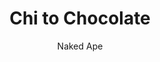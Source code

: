 --- 
slug: "chi-to-chocolate"
title: "Chi to Chocolate"
publishdate: "2019-01-05"
src: "https://365manga.net/manga/chi-to-chocolate"
author: "Naked Ape"
image: "https://data.365manga.net/images/thumbnails/32562-chi-to-chocolate.jpg"
tags: ["Mystery","School life","Shoujo","Shoujo ai"]
chapters: ["Chapter 14 ","Chapter 13 ","Chapter 12 ","Chapter 11 ","Chapter 10 ","Chapter 9 ","Chapter 8 ","Chapter 7 ","Chapter 6 ","Chapter 5 ","Chapter 4 ","Chapter 3 ","Chapter 2 ","Chapter 1"]
chapterlinks: ["https://365manga.net/chi-to-chocolate/chapter-14.html","https://365manga.net/chi-to-chocolate/chapter-13.html","https://365manga.net/chi-to-chocolate/chapter-12.html","https://365manga.net/chi-to-chocolate/chapter-11.html","https://365manga.net/chi-to-chocolate/chapter-10.html","https://365manga.net/chi-to-chocolate/chapter-9.html","https://365manga.net/chi-to-chocolate/chapter-8.html","https://365manga.net/chi-to-chocolate/chapter-7.html","https://365manga.net/chi-to-chocolate/chapter-6.html","https://365manga.net/chi-to-chocolate/chapter-5.html","https://365manga.net/chi-to-chocolate/chapter-4.html","https://365manga.net/chi-to-chocolate/chapter-3.html","https://365manga.net/chi-to-chocolate/chapter-2.html","https://365manga.net/chi-to-chocolate/chapter-1.html"]
description: "From Animenewnetwork: The story centers on Yosora Fujimitsu, a newly admitted student to North Gate National Military Academy, a school where the elite gather. Yosora possesses both beauty and intelligence, but he immediately feels uneasy at his new school. He thinks, 'At this school, there's some kind of big secret.' A vortex of speculations occupies Yosora as he's led toward that secret."
---